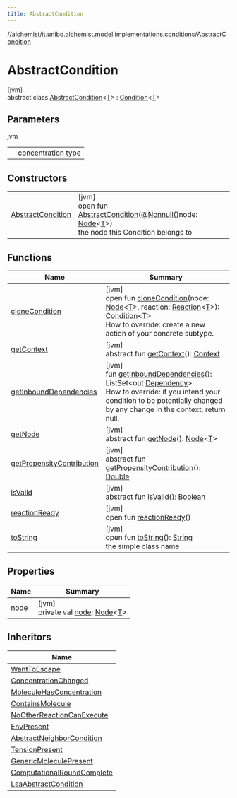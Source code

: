 ```yaml
---
title: AbstractCondition
---
```

//[alchemist](../../../index.html)/[it.unibo.alchemist.model.implementations.conditions](../index.html)/[AbstractCondition](index.html)



# AbstractCondition



[jvm]\
abstract class [AbstractCondition](index.html)<[T](index.html)> : [Condition](../../it.unibo.alchemist.model.interfaces/-condition/index.html)<[T](../../it.unibo.alchemist.model.implementations.layers/-step-layer/index.html)>



## Parameters


jvm

| | |
|---|---|
| <T> | concentration type |



## Constructors


| | |
|---|---|
| [AbstractCondition](-abstract-condition.html) | [jvm]<br>open fun [AbstractCondition](-abstract-condition.html)(@[Nonnull](https://docs.oracle.com/javase/8/docs/api/javax/annotation/Nonnull.html)()node: [Node](../../it.unibo.alchemist.model.interfaces/-node/index.html)<[T](../../it.unibo.alchemist.model.implementations.layers/-step-layer/index.html)>)<br>the node this Condition belongs to |


## Functions


| Name | Summary |
|---|---|
| [cloneCondition](clone-condition.html) | [jvm]<br>open fun [cloneCondition](clone-condition.html)(node: [Node](../../it.unibo.alchemist.model.interfaces/-node/index.html)<[T](../../it.unibo.alchemist.model.implementations.layers/-step-layer/index.html)>, reaction: [Reaction](../../it.unibo.alchemist.model.interfaces/-reaction/index.html)<[T](../../it.unibo.alchemist.model.implementations.layers/-step-layer/index.html)>): [Condition](../../it.unibo.alchemist.model.interfaces/-condition/index.html)<[T](../../it.unibo.alchemist.model.implementations.layers/-step-layer/index.html)><br>How to override: create a new action of your concrete subtype. |
| [getContext](../../it.unibo.alchemist.model.interfaces/-condition/get-context.html) | [jvm]<br>abstract fun [getContext](../../it.unibo.alchemist.model.interfaces/-condition/get-context.html)(): [Context](../../it.unibo.alchemist.model.interfaces/-context/index.html) |
| [getInboundDependencies](get-inbound-dependencies.html) | [jvm]<br>fun [getInboundDependencies](get-inbound-dependencies.html)(): ListSet<out [Dependency](../../it.unibo.alchemist.model.interfaces/-dependency/index.html)><br>How to override: if you intend your condition to be potentially changed by any change in the context, return null. |
| [getNode](../../it.unibo.alchemist.model.interfaces/-condition/get-node.html) | [jvm]<br>abstract fun [getNode](../../it.unibo.alchemist.model.interfaces/-condition/get-node.html)(): [Node](../../it.unibo.alchemist.model.interfaces/-node/index.html)<[T](../../it.unibo.alchemist.model.implementations.layers/-step-layer/index.html)> |
| [getPropensityContribution](../../it.unibo.alchemist.model.interfaces/-condition/get-propensity-contribution.html) | [jvm]<br>abstract fun [getPropensityContribution](../../it.unibo.alchemist.model.interfaces/-condition/get-propensity-contribution.html)(): [Double](https://kotlinlang.org/api/latest/jvm/stdlib/kotlin/-double/index.html) |
| [isValid](../../it.unibo.alchemist.model.interfaces/-condition/is-valid.html) | [jvm]<br>abstract fun [isValid](../../it.unibo.alchemist.model.interfaces/-condition/is-valid.html)(): [Boolean](https://kotlinlang.org/api/latest/jvm/stdlib/kotlin/-boolean/index.html) |
| [reactionReady](../../it.unibo.alchemist.model.interfaces/-condition/reaction-ready.html) | [jvm]<br>open fun [reactionReady](../../it.unibo.alchemist.model.interfaces/-condition/reaction-ready.html)() |
| [toString](to-string.html) | [jvm]<br>open fun [toString](to-string.html)(): [String](https://docs.oracle.com/javase/8/docs/api/java/lang/String.html)<br>the simple class name |


## Properties


| Name | Summary |
|---|---|
| [node](node.html) | [jvm]<br>private val [node](node.html): [Node](../../it.unibo.alchemist.model.interfaces/-node/index.html)<[T](../../it.unibo.alchemist.model.implementations.layers/-step-layer/index.html)> |


## Inheritors


| Name |
|---|
| [WantToEscape](../-want-to-escape/index.html) |
| [ConcentrationChanged](../-concentration-changed/index.html) |
| [MoleculeHasConcentration](../-molecule-has-concentration/index.html) |
| [ContainsMolecule](../-contains-molecule/index.html) |
| [NoOtherReactionCanExecute](../-no-other-reaction-can-execute/index.html) |
| [EnvPresent](../-env-present/index.html) |
| [AbstractNeighborCondition](../-abstract-neighbor-condition/index.html) |
| [TensionPresent](../-tension-present/index.html) |
| [GenericMoleculePresent](../-generic-molecule-present/index.html) |
| [ComputationalRoundComplete](../-computational-round-complete/index.html) |
| [LsaAbstractCondition](../-lsa-abstract-condition/index.html) |

